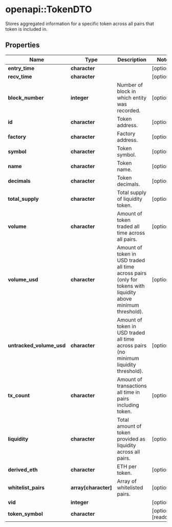 # openapi::TokenDTO

Stores aggregated information for a specific token across all pairs that token is included in.

## Properties
Name | Type | Description | Notes
------------ | ------------- | ------------- | -------------
**entry_time** | **character** |  | [optional] 
**recv_time** | **character** |  | [optional] 
**block_number** | **integer** | Number of block in which entity was recorded. | [optional] 
**id** | **character** | Token address. | [optional] 
**factory** | **character** | Factory address. | [optional] 
**symbol** | **character** | Token symbol. | [optional] 
**name** | **character** | Token name. | [optional] 
**decimals** | **character** | Token decimals. | [optional] 
**total_supply** | **character** | Total supply of liquidity token. | [optional] 
**volume** | **character** | Amount of token traded all time across all pairs. | [optional] 
**volume_usd** | **character** | Amount of token in USD traded all time across pairs (only for tokens with liquidity above minimum threshold). | [optional] 
**untracked_volume_usd** | **character** | Amount of token in USD traded all time across pairs (no minimum liquidity threshold). | [optional] 
**tx_count** | **character** | Amount of transactions all time in pairs including token. | [optional] 
**liquidity** | **character** | Total amount of token provided as liquidity across all pairs. | [optional] 
**derived_eth** | **character** | ETH per token. | [optional] 
**whitelist_pairs** | **array[character]** | Array of whitelisted pairs. | [optional] 
**vid** | **integer** |  | [optional] 
**token_symbol** | **character** |  | [optional] [readonly] 


